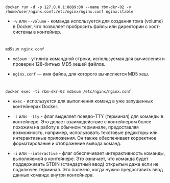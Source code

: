 #

```console
docker run -d -p 127.0.0.1:8889:80 --name rbm-dkr-02 -v /home/user/nginx.conf:/etc/nginx/nginx.conf nginx:stable
```

- `-v` или `--volume` - команда используется для создания тома (volume) в Docker, что позволяет пробросить файлы или директории с хост-системы в контейнер.

#

```console
md5sum nginx.conf
```

- `md5sum` - утилита командной строки, используемая для вычисления и проверки 128-битных MD5 хешей файлов.

- `nginx.conf` — имя файла, для которого вычисляется MD5 хеш.

#

```console
docker exec -ti rbm-dkr-02 md5sum /etc/nginx/nginx.conf
```

- `exec` - используется для выполнения команд в уже запущенных контейнерах Docker.

- `-t` или `--tty` - флаг выделяет псевдо-TTY (терминал) для команды в контейнере. Это делает взаимодействие с контейнером более похожим на работу в обычном терминале, предоставляя возможность, например, использовать текстовые редакторы или интерактивные приложения. Он также обеспечивает корректное форматирование и отображение вывода команд.

- `-i` или `--interactive` - флаг обеспечивает интерактивность команды, выполняемой в контейнере. Это означает, что команда будет поддерживать STDIN (стандартный ввод) открытым даже если не подключен терминал. Это полезно, когда нужно предоставить ввод данных команде внутри контейнера.

#